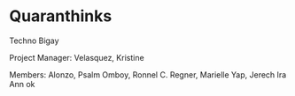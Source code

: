 # Quaranthinks
Techno Bigay

Project Manager: Velasquez, Kristine

Members:
Alonzo, Psalm
Omboy, Ronnel C.
Regner, Marielle
Yap, Jerech Ira Ann
ok
